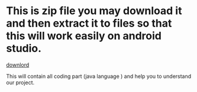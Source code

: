 # This is zip file you may download it and then extract it to files so that this will work easily on android studio.

[downlord](https://drive.google.com/file/d/19me7HeJn5EDN8ZM3rijYkih7ekyQIsNg/view?usp=drivesdk)

This will contain all coding part (java language ) and help you to understand our project.
